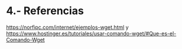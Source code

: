 # 4.- Referencias
https://norfipc.com/internet/ejemplos-wget.html y https://www.hostinger.es/tutoriales/usar-comando-wget/#Que-es-el-Comando-Wget
